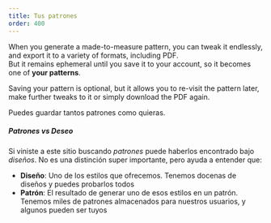 ```yaml
---
title: Tus patrones
order: 400
---
```


When you generate a made-to-measure pattern, you can tweak it endlessly, and export it to a variety of formats, including PDF.\
But it remains ephemeral until you save it to your account, so it becomes one of **your patterns**.

Saving your pattern is optional, but it allows you to re-visit the pattern later, make further tweaks to it or simply download the PDF again.

Puedes guardar tantos patrones como quieras.

<Tip>

##### Patrones vs Deseo

Si viniste a este sitio buscando *patrones* puede haberlos encontrado bajo *diseños*.
No es una distinción super importante, pero ayuda a entender que:

-   **Diseño**: Uno de los estilos que ofrecemos. Tenemos docenas de diseños y puedes probarlos todos
-   **Patrón**: El resultado de generar uno de esos estilos en un patrón. Tenemos miles de patrones almacenados para nuestros usuarios, y algunos pueden ser tuyos

</Tip>
